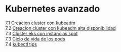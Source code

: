 # Kubernetes avanzado  
7.1 [Creacion cluster con kubeadm](7.1/README.md)  
7.2 [Creacion cluster con kubeadm alta disponibilidad](7.2/README.md)  
7.3 [Cluster eks con instancias spot](spot/Spot.md)  
7.3 [Ciclo de vida de los pods](resources/README.md)  
7.4 [kubectl tips](7.4/Kubectl-tips.md)  
